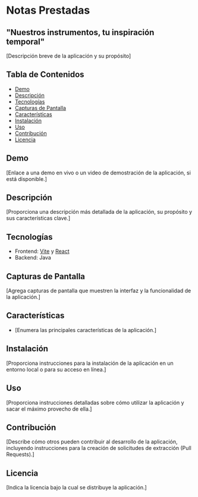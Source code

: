 # Notas Prestadas

## "Nuestros instrumentos, tu inspiración temporal"

[Descripción breve de la aplicación y su propósito]

## Tabla de Contenidos

- [Demo](#demo)
- [Descripción](#descripción)
- [Tecnologías](#tecnologías)
- [Capturas de Pantalla](#capturas-de-pantalla)
- [Características](#características)
- [Instalación](#instalación)
- [Uso](#uso)
- [Contribución](#contribución)
- [Licencia](#licencia)

## Demo

[Enlace a una demo en vivo o un video de demostración de la aplicación, si está disponible.]

## Descripción

[Proporciona una descripción más detallada de la aplicación, su propósito y sus características clave.]

## Tecnologías

- Frontend: [Vite](https://vitejs.dev/) y [React](https://es.reactjs.org/)
- Backend: Java

## Capturas de Pantalla

[Agrega capturas de pantalla que muestren la interfaz y la funcionalidad de la aplicación.]

## Características

- [Enumera las principales características de la aplicación.]

## Instalación

[Proporciona instrucciones para la instalación de la aplicación en un entorno local o para su acceso en línea.]

## Uso

[Proporciona instrucciones detalladas sobre cómo utilizar la aplicación y sacar el máximo provecho de ella.]

## Contribución

[Describe cómo otros pueden contribuir al desarrollo de la aplicación, incluyendo instrucciones para la creación de solicitudes de extracción (Pull Requests).]

## Licencia

[Indica la licencia bajo la cual se distribuye la aplicación.]
